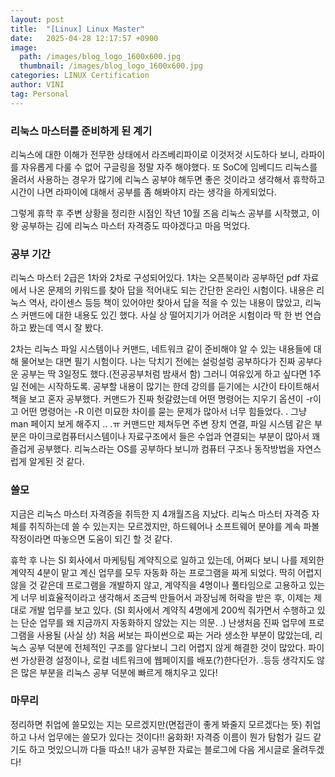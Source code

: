 ```yaml
---
layout: post
title:  "[Linux] Linux Master"
date:   2025-04-28 12:17:57 +0900
image: 
  path: /images/blog_logo_1600x600.jpg
  thumbnail: /images/blog_logo_1600x600.jpg
categories: LINUX Certification
author: VINI
tag: Personal
--- 
```


###  리눅스 마스터를 준비하게 된 계기 <br/>
리눅스에 대한 이해가 전무한 상태에서 라즈베리파이로 이것저것 시도하다 보니,
라파이를 자유롭게 다룰 수 없어 구글링을 정말 자주 해야했다.
또 SoC에 임베디드 리눅스를 올려서 사용하는 경우가 많기에 리눅스 공부야 해두면 좋은 것이라고 생각해서
휴학하고 시간이 나면 라파이에 대해서 공부를 좀 해봐야지 라는 생각을 하게되었다.

그렇게 휴학 후 주변 상황을 정리한 시점인 작년 10월 즈음 리눅스 공부를 시작했고,
이왕 공부하는 김에 리눅스 마스터 자격증도 따야겠다고 마음 먹었다.

### 공부 기간 <br/>
리눅스 마스터 2급은 1차와 2차로 구성되어있다.
1차는 오픈북이라 공부하던 pdf 자료에서 나온 문제의 키워드를 찾아 답을 적어내도 되는 간단한 온라인 시험이다.
내용은 리눅스 역사, 라이센스 등등 책이 있어야만 찾아서 답을 적을 수 있는 내용이 많았고,
리눅스 커맨드에 대한 내용도 있긴 했다.
사실 상 떨어지기가 어려운 시험이라 딱 한 번 연습하고 봤는데 역시 잘 봤다.

2차는 리눅스 파일 시스템이나 커맨드, 네트워크 같이 준비해야 알 수 있는 내용들에 대해 물어보는 대면 필기 시험이다.
나는 닥치기 전에는 설렁설렁 공부하다가 진짜 공부다운 공부는 딱 3일정도 했다.(전공공부처럼 밤새서 함)
그러니 여유있게 하고 싶다면 1주일 전에는 시작하도록.
공부할 내용이 많기는 한데 강의를 듣기에는 시간이 타이트해서 책을 보고 혼자 공부했다.
커맨드가 진짜 헛갈렸는데 어떤 명령어는 지우기 옵션이 -r이고 
어떤 명령어는 -R 이런 미묘한 차이를 묻는 문제가 많아서 너무 힘들었다. .
그냥 man 페이지 보게 해주지 .. .ㅠ
커맨드만 제쳐두면 주변 장치 연결, 파일 시스템 같은 부분은 
마이크로컴퓨터시스템이나 자료구조에서 들은 수업과 연결되는 부분이 많아서 꽤 즐겁게 공부했다.
리눅스라는 OS를 공부하다 보니까 컴퓨터 구조나 동작방법을 자연스럽게 알게된 것 같다.

### 쓸모 <br/>
지금은 리눅스 마스터 자격증을 취득한 지 4개월즈음 지났다.
리눅스 마스터 자격증 자체를 취직하는데 쓸 수 있는지는 모르겠지만,
하드웨어나 소프트웨어 분야를 계속 파볼 작정이라면 따놓으면 도움이 되긴 할 것 같다.

휴학 후 나는 SI 회사에서 마케팅팀 계약직으로 일하고 있는데, 
어쩌다 보니 나를 제외한 계약직 4분이 맡고 계신 업무를 모두 자동화 하는 프로그램을 짜게 되었다.
딱히 어렵지 않을 것 같은데 프로그램을 개발하지 않고, 계약직을 4명이나 풀타임으로 고용하고 있는 게 너무 비효율적이라고 생각해서 조금씩 만들어서 과장님께 허락을 받은 후,
이제는 제대로 개발 업무를 보고 있다. 
(SI 회사에서 계약직 4명에게 200씩 줘가면서 수행하고 있는 단순 업무를 왜 지금까지 자동화하지 않았는 지는 의문. .)
난생처음 진짜 업무에 프로그램을 사용될 (사실 상) 처음 써보는 파이썬으로 짜는 거라 생소한 부분이 많았는데, 리눅스 공부 덕분에 전체적인 구조를 알다보니 그리 어렵지 않게 해결한 것이 많았다.
파이썬 가상환경 설정이나, 로컬 네트워크에 웹페이지를 배포(?)한다던가. .등등
생각지도 않은 많은 부분을 리눅스 공부 덕분에 빠르게 해치우고 있다!

### 마무리 <br/>
정리하면 취업에 쓸모있는 지는 모르겠지만(면접관이 좋게 봐줄지 모르겠다는 뜻)
취업하고 나서 업무에는 쓸모가 있다는 것이다!! 움화화!
자격증 이름이 뭔가 탐험가 길드 같기도 하고 멋있으니까 다들 따쇼!!
내가 공부한 자료는 블로그에 다음 게시글로 올려두겠다!